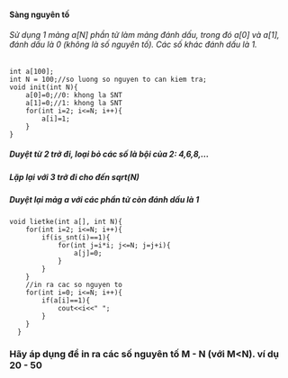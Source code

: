 #### Sàng nguyên tố
###### Sử dụng 1 mảng a[N] phần tử làm mảng đánh dấu, trong đó a[0] và a[1], đánh dấu là 0 (không là số nguyên tố). Các số khác đánh dấu là 1.
    int a[100];
    int N = 100;//so luong so nguyen to can kiem tra;
    void init(int N){
        a[0]=0;//0: khong la SNT
        a[1]=0;//1: khong la SNT
        for(int i=2; i<=N; i++){
            a[i]=1;
        } 
    }

##### Duyệt từ 2 trở đi, loại bỏ các số là bội của 2: 4,6,8,...
##### Lặp lại với 3 trở đi cho đến sqrt(N)
##### Duyệt lại mảg a với các phần tử còn đánh dấu là 1
    void lietke(int a[], int N){
        for(int i=2; i<=N; i++){
            if(is_snt(i)==1){
                for(int j=i*i; j<=N; j=j+i){
                    a[j]=0;
                }
            }
        }
        //in ra cac so nguyen to
        for(int i=0; i<=N; i++){
            if(a[i]==1){
                cout<<i<<" ";
            }   
        }    
      }

### Hãy áp dụng để in ra các số nguyên tố M - N (với M<N). ví dụ 20 - 50
